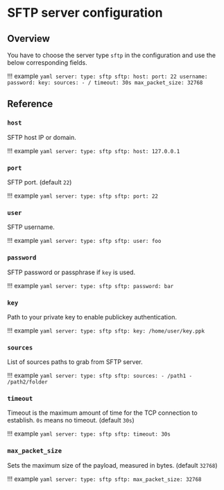 # SFTP server configuration

## Overview

You have to choose the server type `sftp` in the configuration and use the below corresponding fields.

!!! example
    ```yaml
    server:
      type: sftp
      sftp:
        host:
        port: 22
        username:
        password:
        key:
        sources:
          - /
        timeout: 30s
        max_packet_size: 32768
    ```

## Reference

### `host`

SFTP host IP or domain.

!!! example
    ```yaml
    server:
      type: sftp
      sftp:
        host: 127.0.0.1
    ```

### `port`

SFTP port. (default `22`)

!!! example
    ```yaml
    server:
      type: sftp
      sftp:
        port: 22
    ```

### `user`

SFTP username.

!!! example
    ```yaml
    server:
      type: sftp
      sftp:
        user: foo
    ```

### `password`

SFTP password or passphrase if `key` is used.

!!! example
    ```yaml
    server:
      type: sftp
      sftp:
        password: bar
    ```

### `key`

Path to your private key to enable publickey authentication.

!!! example
    ```yaml
    server:
      type: sftp
      sftp:
        key: /home/user/key.ppk
    ```

### `sources`

List of sources paths to grab from SFTP server.

!!! example
    ```yaml
    server:
      type: sftp
      sftp:
        sources:
          - /path1
          - /path2/folder
    ```

### `timeout`

Timeout is the maximum amount of time for the TCP connection to establish. `0s` means no timeout. (default `30s`)

!!! example
    ```yaml
    server:
      type: sftp
      sftp:
        timeout: 30s
    ```

### `max_packet_size`

Sets the maximum size of the payload, measured in bytes. (default `32768`)

!!! example
    ```yaml
    server:
      type: sftp
      sftp:
        max_packet_size: 32768
    ```
